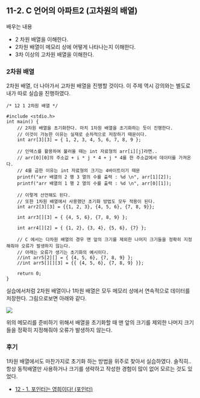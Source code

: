 ## 11-2. C 언어의 아파트2 (고차원의 배열)

배우는 내용

- 2 차원 배열을 이해한다.
- 2차원 배열이 메모리 상에 어떻게 나타나는지 이해한다.
- 3차 이상의 고차원 배열을 이해한다.

### 2차원 배열

2차원 배열, 더 나아가서 고차원 배열을 진행할 것이다. 이 주제 역시 강의와는 별도로 내가 따로 실습을 진행하였다.

```
/* 12 1 2차원 배열 */

#include <stdio.h>
int main() {
	// 2차원 배열을 초기화한다. 마치 1차원 배열을 초기화하는 듯이 진행한다.
	// 이것이 가능한 이유는 실재로 순차적으로 저장하기 때문이다.
	int arr[3][3] = { 1, 2, 3, 4, 5, 6, 7, 8, 9 };

	// 인덱스를 활용하여 불러올 때는 int 자료형의 arr[i][j]라면..
	// arr[0][0]의 주소값 + i * j * 4 + j * 4를 한 주소값에서 데이터를 가져온다.
	// 4를 곱한 이유는 int 자료형의 크기는 4바이트이기 때문
	printf("arr 배열의 2 행 3 열의 수를 출력 : %d \n", arr[1][2]);
	printf("arr 배열의 1 행 2 열의 수를 출력 : %d \n", arr[0][1]);

	// 이렇게 선언해도 된다.
	// 또한 1차원 배열에서 사용했던 초기화 방법도 모두 적용이 된다.
	int arr2[3][3] = {{1, 2, 3}, {4, 5, 6}, {7, 8, 9}};

	int arr3[][3] = { {4, 5, 6}, {7, 8, 9} };

	int arr4[][2] = { {1, 2}, {3, 4}, {5, 6}, {7} };

	// C 에서는 다차원 배열의 경우 맨 앞의 크기를 제외한 나머지 크기들을 정확히 지정해줘야 오류가 발생하지 않는다.
	// 아래는 오류가 생기는 초기화의 예시이다.
	//int arr5[2][] = { {4, 5, 6}, {7, 8, 9} };
	//int arr5[][][3] = {{ {4, 5, 6}, {7, 8, 9} }};

	return 0;
}
```

실습에서처럼 2차원 배열이나 1차원 배열은 모두 메모리 상에서 연속적으로 데이터를 저장한다. 그림으로보면 아래와 같다.

![](https://modoocode.com/img/1126170B4AD1F29F014AC7.webp)

위의 메모리를 준비하기 위해서 배열을 초기화할 때 맨 앞의 크기를 제외한 나머지 크기들을 정확히 지정해줘야 오류가 발생하지 않는다.

### 후기

1차원 배열에서도 마찬가지로 초기화 하는 방법을 위주로 찾아서 실습하였다. 솔직히.. 항상 동적배열만 사용하거나 크기를 생략하고 작성한 경험이 많이 없어 모르는 것도 있었다.

- [12 - 1. 포인터는 영희이다! (포인터)](./12-1.md)
